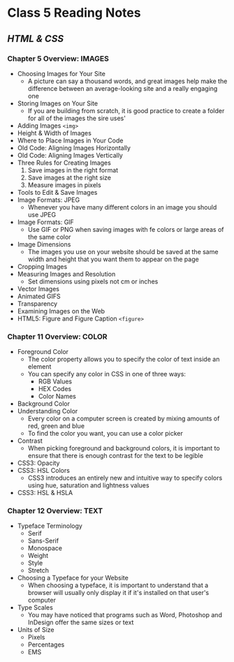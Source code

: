 # **Class 5 Reading Notes**

## *HTML & CSS*

### Chapter 5 Overview: IMAGES
- Choosing Images for Your Site
  * A picture can say a thousand words, and great images help make the difference between an average-looking site and a really engaging one
- Storing Images on Your Site
  * If you are building from scratch, it is good practice to create a folder for all of the images the sire uses'
- Adding Images `<img>`
- Height & Width of Images
- Where to Place Images in Your Code
- Old Code: Aligning Images Horizontally
- Old Code: Aligning Images Vertically
- Three Rules for Creating Images
  1. Save images in the right format
  2. Save images at the right size
  3. Measure images in pixels
- Tools to Edit & Save Images
- Image Formats: JPEG
  * Whenever you have many different colors in an image you should use JPEG
- Image Formats: GIF
  * Use GIF or PNG when saving images with fe colors or large areas of the same color
- Image Dimensions
  * The images you use on your website should be saved at the same width and height that you want them to appear on the page
- Cropping Images
- Measuring Images and Resolution
  * Set dimensions using pixels not cm or inches
- Vector Images
- Animated GIFS
- Transparency
- Examining Images on the Web
- HTML5: Figure and Figure Caption `<figure>`


### Chapter 11 Overview: COLOR
- Foreground Color
  * The color property allows you to specify the color of text inside an element
  * You can specify any color in CSS in one of three ways:
    * RGB Values
    * HEX Codes
    * Color Names
- Background Color
- Understanding Color
  * Every color on a computer screen is created by mixing amounts of red, green and blue
  * To find the color you want, you can use a color picker
- Contrast
  * When picking foreground and background colors, it is important to ensure that there is enough contrast for the text to be legible
- CSS3: Opacity
- CSS3: HSL Colors
  * CSS3 introduces an entirely new and intuitive way to specify colors using hue, saturation and lightness values
- CSS3: HSL & HSLA


### Chapter 12 Overview: TEXT
- Typeface Terminology
  * Serif
  * Sans-Serif
  * Monospace
  * Weight
  * Style
  * Stretch
- Choosing a Typeface for your Website
  * When choosing a typeface, it is important to understand that a browser will usually only display it if it's installed on that user's computer
- Type Scales
  * You may have noticed that programs such as Word, Photoshop and InDesign offer the same sizes or text
- Units of Size
  * Pixels
  * Percentages
  * EMS